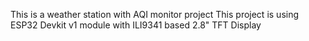 This is a weather station with AQI monitor project 
This project is using ESP32 Devkit v1 module with ILI9341 based 2.8" TFT Display

